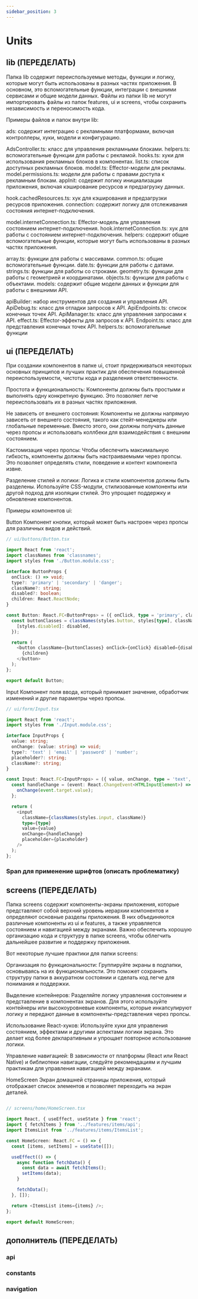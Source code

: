 ```yaml
---
sidebar_position: 3
---
```


# Units

## lib (ПЕРЕДЕЛАТЬ)
Папка lib содержит переиспользуемые методы, функции и логику, которые могут быть использованы в разных частях приложения. В основном, это вспомогательные функции, интеграции с внешними сервисами и общие модели данных. Файлы из папки lib не могут импортировать файлы из папок features, ui и screens, чтобы сохранить независимость и переносимость кода.

Примеры файлов и папок внутри lib:

ads: содержит интеграцию с рекламными платформами, включая контроллеры, хуки, модели и конфигурацию.

AdsController.ts: класс для управления рекламными блоками.
helpers.ts: вспомогательные функции для работы с рекламой.
hooks.ts: хуки для использования рекламных блоков в компонентах.
list.ts: список доступных рекламных блоков.
model.ts: Effector-модели для рекламы.
model.permissions.ts: модели для работы с правами доступа к рекламным блокам.
appInit: содержит логику инициализации приложения, включая кэширование ресурсов и предзагрузку данных.

hook.cachedResources.ts: хук для кэширования и предзагрузки ресурсов приложения.
connection: содержит логику для отслеживания состояния интернет-подключения.

model.internetConnection.ts: Effector-модель для управления состоянием интернет-подключения.
hook.internetConnection.ts: хук для работы с состоянием интернет-подключения.
helpers: содержит общие вспомогательные функции, которые могут быть использованы в разных частях приложения.

array.ts: функции для работы с массивами.
common.ts: общие вспомогательные функции.
date.ts: функции для работы с датами.
strings.ts: функции для работы со строками.
geometry.ts: функции для работы с геометрией и координатами.
objects.ts: функции для работы с объектами.
models: содержит общие модели данных и функции для работы с внешними API.

apiBuilder: набор инструментов для создания и управления API.
ApiDebug.ts: класс для отладки запросов к API.
ApiEndpoints.ts: список конечных точек API.
ApiManager.ts: класс для управления запросами к API.
effect.ts: Effector-эффекты для запросов к API.
Endpoint.ts: класс для представления конечных точек API.
helpers.ts: вспомогательные функции

## ui (ПЕРЕДЕЛАТЬ)
При создании компонентов в папке ui, стоит придерживаться некоторых основных принципов и лучших практик для обеспечения повышенной переиспользуемости, чистоты кода и разделения ответственности.

Простота и функциональность: Компоненты должны быть простыми и выполнять одну конкретную функцию. Это позволяет легче переиспользовать их в разных частях приложения.

Не зависеть от внешнего состояния: Компоненты не должны напрямую зависеть от внешнего состояния, такого как стейт-менеджеры или глобальные переменные. Вместо этого, они должны получать данные через пропсы и использовать коллбеки для взаимодействия с внешним состоянием.

Кастомизация через пропсы: Чтобы обеспечить максимальную гибкость, компоненты должны быть настраиваемыми через пропсы. Это позволяет определять стили, поведение и контент компонента извне.

Разделение стилей и логики: Логика и стили компонентов должны быть разделены. Используйте CSS-модули, стилизованные компоненты или другой подход для изоляции стилей. Это упрощает поддержку и обновление компонентов.

Примеры компонентов ui:

Button
Компонент кнопки, который может быть настроен через пропсы для различных видов и действий.
``` typescript jsx
// ui/buttons/Button.tsx

import React from 'react';
import classNames from 'classnames';
import styles from './Button.module.css';

interface ButtonProps {
  onClick: () => void;
  type?: 'primary' | 'secondary' | 'danger';
  className?: string;
  disabled?: boolean;
  children: React.ReactNode;
}

const Button: React.FC<ButtonProps> = ({ onClick, type = 'primary', className, disabled = false, children }) => {
  const buttonClasses = classNames(styles.button, styles[type], className, {
    [styles.disabled]: disabled,
  });

  return (
    <button className={buttonClasses} onClick={onClick} disabled={disabled}>
      {children}
    </button>
  );
};

export default Button;

```
Input
Компонент поля ввода, который принимает значение, обработчик изменений и другие параметры через пропсы.
``` typescript jsx
// ui/form/Input.tsx

import React from 'react';
import styles from './Input.module.css';

interface InputProps {
  value: string;
  onChange: (value: string) => void;
  type?: 'text' | 'email' | 'password' | 'number';
  placeholder?: string;
  className?: string;
}

const Input: React.FC<InputProps> = ({ value, onChange, type = 'text', placeholder, className }) => {
  const handleChange = (event: React.ChangeEvent<HTMLInputElement>) => {
    onChange(event.target.value);
  };

  return (
    <input
      className={classNames(styles.input, className)}
      type={type}
      value={value}
      onChange={handleChange}
      placeholder={placeholder}
    />
  );
};

```

### Span для применение шрифтов (описать проблематику)

## screens (ПЕРЕДЕЛАТЬ)
Папка screens содержит компоненты-экраны приложения, которые представляют собой верхний уровень иерархии компонентов и определяют основные разделы приложения. В них объединяются различные компоненты из ui и features, а также управляется состоянием и навигацией между экранами. Важно обеспечить хорошую организацию кода и структуру в папке screens, чтобы облегчить дальнейшее развитие и поддержку приложения.

Вот некоторые лучшие практики для папки screens:

Организация по функциональности: Группируйте экраны в подпапки, основываясь на их функциональности. Это поможет сохранить структуру папки в аккуратном состоянии и сделать код легче для понимания и поддержки.

Выделение контейнеров: Разделяйте логику управления состоянием и представление в компонентах экранов. Для этого используйте контейнеры или высокоуровневые компоненты, которые инкапсулируют логику и передают данные в компоненты-представления через пропсы.

Использование React-хуков: Используйте хуки для управления состоянием, эффектами и другими аспектами логики экрана. Это делает код более декларативным и упрощает повторное использование логики.

Управление навигацией: В зависимости от платформы (React или React Native) и библиотеки навигации, следуйте рекомендациям и лучшим практикам для управления навигацией между экранами.

HomeScreen
Экран домашней страницы приложения, который отображает список элементов и позволяет переходить на экран деталей.
``` typescript jsx

// screens/home/HomeScreen.tsx

import React, { useEffect, useState } from 'react';
import { fetchItems } from '../features/items/api';
import ItemsList from '../features/items/ItemsList';

const HomeScreen: React.FC = () => {
  const [items, setItems] = useState([]);

  useEffect(() => {
    async function fetchData() {
      const data = await fetchItems();
      setItems(data);
    }

    fetchData();
  }, []);

  return <ItemsList items={items} />;
};

export default HomeScreen;
```

## дополнитель (ПЕРЕДЕЛАТЬ)
### api
### constants
### navigation
